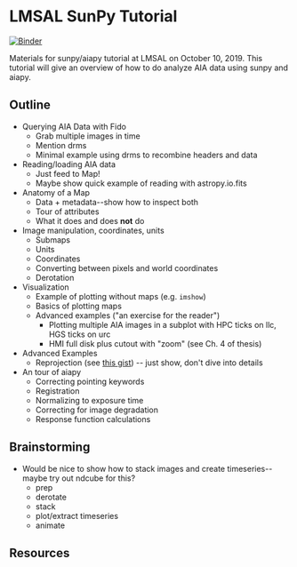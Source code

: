 # LMSAL SunPy Tutorial

[![Binder](https://mybinder.org/badge_logo.svg)](https://mybinder.org/v2/gh/wtbarnes/lmsal-sunpy-tutorial/master)

Materials for sunpy/aiapy tutorial at LMSAL on October 10, 2019. This tutorial will give an overview of how to do
analyze AIA data using sunpy and aiapy.

## Outline

* Querying AIA Data with Fido
  * Grab multiple images in time
  * Mention drms
  * Minimal example using drms to recombine headers and data
* Reading/loading AIA data
  * Just feed to Map!
  * Maybe show quick example of reading with astropy.io.fits 
* Anatomy of a Map
  * Data + metadata--show how to inspect both
  * Tour of attributes
  * What it does and does **not** do
* Image manipulation, coordinates, units
  * Submaps
  * Units
  * Coordinates
  * Converting between pixels and world coordinates 
  * Derotation
* Visualization
  * Example of plotting without maps (e.g. `imshow`)
  * Basics of plotting maps
  * Advanced examples ("an exercise for the reader")
    * Plotting multiple AIA images in a subplot with HPC ticks on llc, HGS ticks on urc
    * HMI full disk plus cutout with "zoom" (see Ch. 4 of thesis)
* Advanced Examples
  * Reprojection (see [this gist](https://gist.github.com/Cadair/5742d3f3f1d6e33c71510ede6426d6ed)) -- just show, don't dive into details
* An tour of aiapy
  * Correcting pointing keywords
  * Registration
  * Normalizing to exposure time
  * Correcting for image degradation
  * Response function calculations

## Brainstorming

* Would be nice to show how to stack images and create timeseries--maybe try out ndcube for this?
  * prep
  * derotate
  * stack
  * plot/extract timeseries
  * animate
  
## Resources
